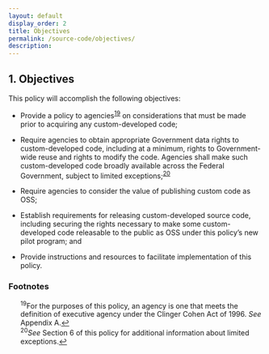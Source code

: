 ```yaml
---
layout: default
display_order: 2
title: Objectives
permalink: /source-code/objectives/
description: 
---
```


## 1. Objectives

This policy will accomplish the following objectives:

* Provide a policy to agencies<sup id="fnr19"><a href="#fn19">19</a></sup> on considerations that must be made prior to acquiring any custom-developed code;

* Require agencies to obtain appropriate Government data rights to custom-developed code, including at a minimum, rights to Government-wide reuse and rights to modify the code. Agencies shall make such custom-developed code broadly available across the Federal Government, subject to limited exceptions;<sup id="fnr20"><a href="#fn20">20</a></sup> 

* Require agencies to consider the value of publishing custom code as OSS; 

* Establish requirements for releasing custom-developed source code, including securing the rights necessary to make some custom-developed code releasable to the public as OSS under this policy’s new pilot program; and

* Provide instructions and resources to facilitate implementation of this policy.


### Footnotes

<ul style="list-style-type:none">

<li id="fn19"><sup>19</sup>For the purposes of this policy, an agency is one that meets the definition of executive agency under the Clinger Cohen Act of 1996. <em>See</em> Appendix A.<a href="#fnr19">&#8617;</a></li>
<li id="fn20"><sup>20</sup><em>See</em> Section 6 of this policy for additional information about limited exceptions.<a href="#fnr20">&#8617;</a></li>

</ul>
